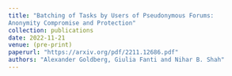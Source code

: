 ```yaml
---
title: "Batching of Tasks by Users of Pseudonymous Forums:
Anonymity Compromise and Protection"
collection: publications
date: 2022-11-21
venue: (pre-print)
paperurl: "https://arxiv.org/pdf/2211.12686.pdf"
authors: "Alexander Goldberg, Giulia Fanti and Nihar B. Shah"
---
```

